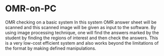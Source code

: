# OMR-on-PC
OMR checking on a basic system
In this system OMR answer sheet will be scanned and this scanned image will be given as input to the software. By using image processing technique, one will find the answers marked by the student by finding the regions of interest and then check the answers. This is a very low-cost efficient system and also works beyond the limitations of the format by making defined manipulations.
